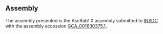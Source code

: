 

Assembly
--------

The assembly presented is the AscRab1.0 assembly submitted to
[INSDC](http://www.insdc.org) with the assembly accession
[GCA\_001630375.1](http://www.ebi.ac.uk/ena/data/view/GCA_001630375.1).
